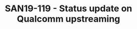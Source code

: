 ---
categories:
- san19
description: An update of the progress made since BKK19 in the upstreaming and ongoing
  efforts related to Qualcomm platforms. Covering current status of Dragonboards and
  Snapdragon laptops.
image:
  featured: 'true'
  path: /assets/images/featured-images/san19/SAN19-119.png
session_attendee_num: '47'
session_id: SAN19-119
session_room: Sunset V (Session 1)
session_slot:
  end_time: '2019-09-23 16:50:00'
  start_time: '2019-09-23 16:00:00'
session_speakers:
- speaker_bio: Bjorn is Linux kernel subsystem maintainer for remoteproc, rpmsg and
    hwspinlock and co-maintainer of the Qualcomm SoC. As Principal Engineer at Linaro
    hes focusing on Qualcomm upstream support in the Linux kernel.
  speaker_company: Linaro
  speaker_image: /assets/images/speakers/san19/bjorn-andersson.jpg
  speaker_location: ''
  speaker_name: Bjorn Andersson
  speaker_position: Principal Engineer
  speaker_url: ''
  speaker_username: bjorn.andersson
- speaker_bio: ''
  speaker_company: Linaro
  speaker_image: /assets/images/speakers/placeholder.jpg
  speaker_location: San Diego, CA
  speaker_name: Bjorn Andersson
  speaker_position: Principal Engineer
  speaker_url: ''
  speaker_username: bjornandersson
session_track: Open Source Development
tag: session
tags:
- Linux Kernel
- ' 96Boards'
title: SAN19-119 - Status update on Qualcomm upstreaming
---
